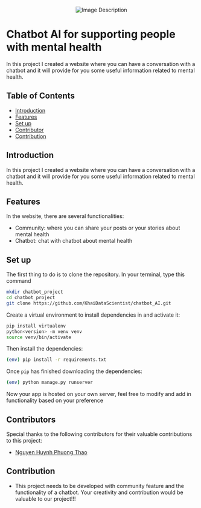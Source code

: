<br>
<div align="center">
  <img src="https://images.prismic.io/intuzwebsite/d9daef05-a416-4e84-b0f8-2d5e2e3b58d8_A+Comprehensive+Guide+to+Building+an+AI+Chatbot%402x.png?auto=compress,format" alt="Image Description">
</div>

# Chatbot AI for supporting people with mental health

In this project I created a website where you can have a conversation with a chatbot and it will provide for you some useful information related to mental health.

## Table of Contents

- [Introduction](#introduction)
- [Features](#features)
- [Set up](#setup)
- [Contributor](#contributor)
- [Contribution](#contribution)


## Introduction
In this project I created a website where you can have a conversation with a chatbot and it will provide for you some useful information related to mental health.

## Features
In the website, there are several functionalities:
- Community: where you can share your posts or your stories about mental health 
- Chatbot: chat with chatbot about mental health
## Set up

The first thing to do is to clone the repository. In your terminal, type this command

```bash
mkdir chatbot_project
cd chatbot_project
git clone https://github.com/KhaiDataScientist/chatbot_AI.git
```

Create a virtual environment to install dependencies in and activate it:

```bash
pip install virtualenv
python<version> -m venv venv
source venv/bin/activate
```
Then install the dependencies:

```bash
(env) pip install -r requirements.txt
```

Once `pip` has finished downloading the dependencies:
```bash
(env) python manage.py runserver
```

Now your app is hosted on your own server, feel free to modify and add in functionality based on your preference

## Contributors

Special thanks to the following contributors for their valuable contributions to this project:

- [Nguyen Huynh Phuong Thao](https://github.com/phthao1)



## Contribution
- This project needs to be developed with community feature and the functionality of a chatbot. Your creativity and contribution would be valuable to our project!!!



